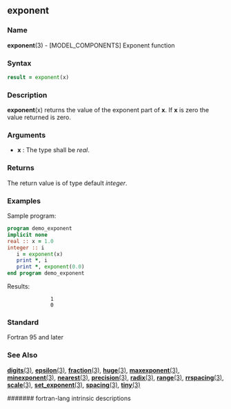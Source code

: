 ## exponent
### __Name__

__exponent__(3) - \[MODEL\_COMPONENTS\] Exponent function


### __Syntax__
```fortran
result = exponent(x)
```
### __Description__

__exponent__(x) returns the value of the exponent part of __x__. If __x__ is
zero the value returned is zero.

### __Arguments__

  - __x__
    : The type shall be _real_.

### __Returns__

The return value is of type default _integer_.

### __Examples__

Sample program:

```fortran
program demo_exponent
implicit none
real :: x = 1.0
integer :: i
   i = exponent(x)
   print *, i
   print *, exponent(0.0)
end program demo_exponent
```
  Results:
```text
              1
              0
```
### __Standard__

Fortran 95 and later

### __See Also__

[__digits__(3)](DIGITS),
[__epsilon__(3)](EPSILON),
[__fraction__(3)](FRACTION),
[__huge__(3)](HUGE),
[__maxexponent__(3)](MAXEXPONENT),
[__minexponent__(3)](MINEXPONENT),
[__nearest__(3)](NEAREST),
[__precision__(3)](PRECISION),
[__radix__(3)](RADIX),
[__range__(3)](RANGE),
[__rrspacing__(3)](RRSPACING),
[__scale__(3)](SCALE),
[__set\_exponent__(3)](SET_EXPONENT),
[__spacing__(3)](SPACING),
[__tiny__(3)](TINY)


####### fortran-lang intrinsic descriptions
